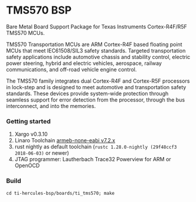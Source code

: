 # TMS570 BSP

Bare Metal Board Support Package for Texas Instruments Cortex-R4F/R5F TMS570
MCUs.

TMS570 Transportation MCUs are ARM Cortex-R4F based floating point MCUs that meet IEC61508/SIL3 safety standards. Targeted transportation safety applications include automotive chassis and stability control, electric power steering, hybrid and electric vehicles, aerospace, railway communications, and off-road vehicle engine control.

The TMS570 family integrates dual Cortex-R4F and Cortex-R5F processors in lock-step and is designed to meet automotive and transportation safety standards. These devices provide system-wide protection through seamless support for error detection from the processor, through the bus interconnect, and into the memories.


### Getting started

1. Xargo v0.3.10
2. Linaro Toolchain [armeb-none-eabi v7.2.x](https://releases.linaro.org/components/toolchain/binaries/latest/armeb-eabi/)
3. rust nightly as default toolchain (`rustc 1.28.0-nightly (29f48ccf3 2018-06-03)` or newer)
4. JTAG programmer: Lautherbach Trace32 Powerview for ARM or OpenOCD

### Build

`cd ti-hercules-bsp/boards/ti_tms570; make`
